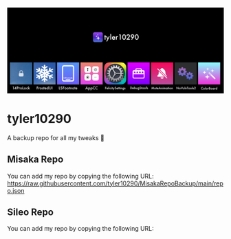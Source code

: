 ![Icon](https://raw.githubusercontent.com/tyler10290/MisakaRepoBackup/main/RepoAssets/repobanner.png)
# tyler10290
A backup repo for all my tweaks 🍓

## Misaka Repo
You can add my repo by copying the following URL: https://raw.githubusercontent.com/tyler10290/MisakaRepoBackup/main/repo.json

## Sileo Repo
You can add my repo by copying the following URL:

